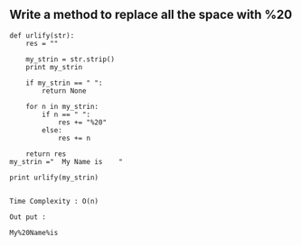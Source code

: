 ## Write a method to replace all the space with %20

```
def urlify(str):
    res = ""  

    my_strin = str.strip()
    print my_strin
    
    if my_strin == " ":
        return None

    for n in my_strin:
        if n == " ":
            res += "%20"
        else:
            res += n

    return res
my_strin ="  My Name is    "

print urlify(my_strin)


Time Complexity : O(n)
```

```
Out put :

My%20Name%is

```
